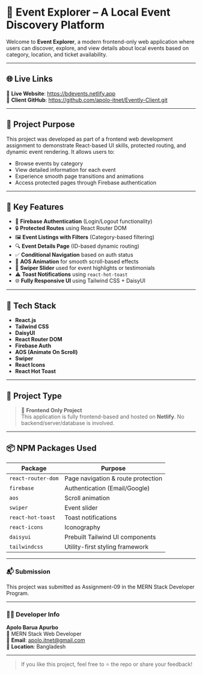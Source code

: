 # 🎉 Event Explorer – A Local Event Discovery Platform

Welcome to **Event Explorer**, a modern frontend-only web application where users can discover, explore, and view details about local events based on category, location, and ticket availability.

---

## 🌐 Live Links
🔗 **Live Website**: https://bdevents.netlify.app <br>
🔗 **Client GitHub**: https://github.com/apolo-itnet/Evently-Client.git <br>

---

## 🎯 Project Purpose

This project was developed as part of a frontend web development assignment to demonstrate React-based UI skills, protected routing, and dynamic event rendering. It allows users to:

- Browse events by category
- View detailed information for each event
- Experience smooth page transitions and animations
- Access protected pages through Firebase authentication

---

## 🚀 Key Features

- 🔐 **Firebase Authentication** (Login/Logout functionality)
- 🔒 **Protected Routes** using React Router DOM
- 🖼️ **Event Listings with Filters** (Category-based filtering)
- 🔍 **Event Details Page** (ID-based dynamic routing)
- ✅ **Conditional Navigation** based on auth status
- 🧩 **AOS Animation** for smooth scroll-based effects
- 🎯 **Swiper Slider** used for event highlights or testimonials
- ⚠️ **Toast Notifications** using `react-hot-toast`
- 🌐 **Fully Responsive UI** using Tailwind CSS + DaisyUI

---

## 🧰 Tech Stack

- **React.js**
- **Tailwind CSS**
- **DaisyUI**
- **React Router DOM**
- **Firebase Auth**
- **AOS (Animate On Scroll)**
- **Swiper**
- **React Icons**
- **React Hot Toast**

---

## 📁 Project Type

> 🌟 **Frontend Only Project**  
This application is fully frontend-based and hosted on **Netlify**. No backend/server/database is involved.

---

## 📦 NPM Packages Used

| Package           | Purpose                              |
|------------------|--------------------------------------|
| `react-router-dom` | Page navigation & route protection |
| `firebase`         | Authentication (Email/Google)      |
| `aos`              | Scroll animation                   |
| `swiper`           | Event slider                       |
| `react-hot-toast`  | Toast notifications                |
| `react-icons`      | Iconography                        |
| `daisyui`          | Prebuilt Tailwind UI components    |
| `tailwindcss`      | Utility-first styling framework    |

---

### 📬 Submission
This project was submitted as Assignment-09 in the MERN Stack Developer Program.

---

### 👨‍💻 Developer Info
**Apolo Barua Apurbo**   <br> 
💼 MERN Stack Web Developer  <br> 
📧 **Email**: apolo.itnet@gmail.com  <br> 
📍 **Location**: Bangladesh  <br> 

---

> If you like this project, feel free to ⭐ the repo or share your feedback!
